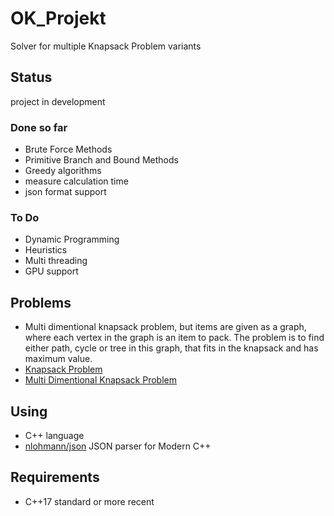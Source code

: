 # OK_Projekt
Solver for multiple Knapsack Problem variants

## Status
project in development
### Done so far
- Brute Force Methods
- Primitive Branch and Bound Methods
- Greedy algorithms
- measure calculation time
- json format support
### To Do
- Dynamic Programming
- Heuristics
- Multi threading
- GPU support
## Problems
- Multi dimentional knapsack problem, but items are given as a graph, where each vertex in the graph is an item to pack. The problem is to find either path, cycle or tree in this graph, that fits in the knapsack and has maximum value.
- [Knapsack Problem](https://en.wikipedia.org/wiki/Knapsack_problem)
- [Multi Dimentional Knapsack Problem](https://en.wikipedia.org/wiki/Knapsack_problem#Multi-dimensional_knapsack_problem)

## Using
- C++ language
- [nlohmann/json](https://github.com/nlohmann/json) JSON parser for Modern C++

## Requirements
- C++17 standard or more recent

<!-- GitHub readme syntax:
https://docs.github.com/en/get-started/writing-on-github/getting-started-with-writing-and-formatting-on-github/basic-writing-and-formatting-syntax#headings -->
